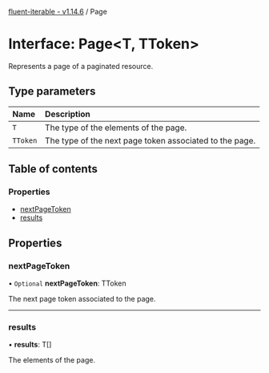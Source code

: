 [fluent-iterable - v1.14.6](../README.md) / Page

# Interface: Page<T, TToken\>

Represents a page of a paginated resource.

## Type parameters

| Name | Description |
| :------ | :------ |
| `T` | The type of the elements of the page. |
| `TToken` | The type of the next page token associated to the page. |

## Table of contents

### Properties

- [nextPageToken](page.md#nextpagetoken)
- [results](page.md#results)

## Properties

### nextPageToken

• `Optional` **nextPageToken**: TToken

The next page token associated to the page.

___

### results

• **results**: T[]

The elements of the page.
